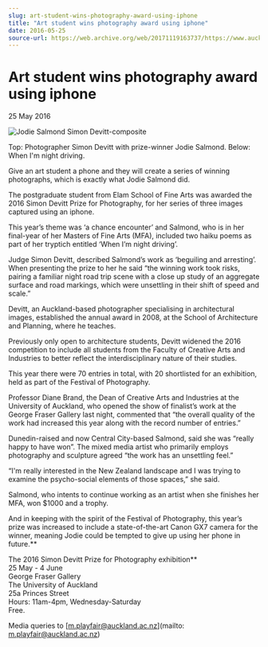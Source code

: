 ```yaml
---
slug: art-student-wins-photography-award-using-iphone
title: "Art student wins photography award using iphone"
date: 2016-05-25
source-url: https://web.archive.org/web/20171119163737/https://www.auckland.ac.nz/en/about/news-events-and-notices/news/news-2016/05/art-student-wins-photography-award-using-iphone.html
---
```

Art student wins photography award using iphone
===============================================

25 May 2016

![Jodie Salmond Simon Devitt-composite](https://www.auckland.ac.nz/en/about/news-events-and-notices/news/news-2016/05/art-student-wins-photography-award-using-iphone/_jcr_content/par/textimage/image.img.jpg/1464126296312.jpg "Jodie Salmond Simon Devitt-composite")

Top: Photographer Simon Devitt with prize-winner Jodie Salmond. Below: When I'm night driving.

Give an art student a phone and they will create a series of winning photographs, which is exactly what Jodie Salmond did.  
  
The postgraduate student from Elam School of Fine Arts was awarded the 2016 Simon Devitt Prize for Photography, for her series of three images captured using an iphone.  
  
This year’s theme was ‘a chance encounter’ and Salmond, who is in her final-year of her Masters of Fine Arts (MFA), included two haiku poems as part of her tryptich entitled ‘When I’m night driving’.  
  
Judge Simon Devitt, described Salmond’s work as ‘beguiling and arresting’. When presenting the prize to her he said “the winning work took risks, pairing a familiar night road trip scene with a close up study of an aggregate surface and road markings, which were unsettling in their shift of speed and scale.”  
  
Devitt, an Auckland-based photographer specialising in architectural images, established the annual award in 2008, at the School of Architecture and Planning, where he teaches.  
  
Previously only open to architecture students, Devitt widened the 2016 competition to include all students from the Faculty of Creative Arts and Industries to better reflect the interdisciplinary nature of their studies.  
  
This year there were 70 entries in total, with 20 shortlisted for an exhibition, held as part of the Festival of Photography.  
  
Professor Diane Brand, the Dean of Creative Arts and Industries at the University of Auckland, who opened the show of finalist’s work at the George Fraser Gallery last night, commented that “the overall quality of the work had increased this year along with the record number of entries.”  
  
Dunedin-raised and now Central City-based Salmond, said she was “really happy to have won”. The mixed media artist who primarily employs photography and sculpture agreed “the work has an unsettling feel.”  
  
“I'm really interested in the New Zealand landscape and I was trying to examine the psycho-social elements of those spaces,” she said.  
  
Salmond, who intents to continue working as an artist when she finishes her MFA, won $1000 and a trophy.  
  
And in keeping with the spirit of the Festival of Photography, this year’s prize was increased to include a state-of-the-art Canon GX7 camera for the winner, meaning Jodie could be tempted to give up using her phone in future.**  
  
The 2016 Simon Devitt Prize for Photography exhibition**  
25 May - 4 June  
George Fraser Gallery  
The University of Auckland  
25a Princes Street  
Hours: 11am-4pm, Wednesday-Saturday  
Free.  
  
Media queries to [m.playfair@auckland.ac.nz](mailto: m.playfair@auckland.ac.nz)